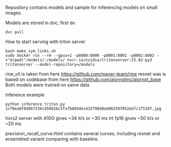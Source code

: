 Repository contains models and sample for inferencing models on small images. 

Models are stored in dvc, first do 
```
dvc pull
```

How to start serving with triton server
```
bash make_sym_links.sh
sudo docker run --rm --gpus=1 -p8000:8000 -p8001:8001 -p8002:8002 -v"$(pwd)"/models/:/models/ nvcr.io/nvidia/tritonserver:25.02-py3 tritonserver --model-repository=/models
```

rine_vit is taken from here https://github.com/mever-team/rine
resnet was is based on codebase from here https://github.com/aiornotinc/aiornot_base
Both models were trained on same data

inference example
```
python inference_triton.py 1cf0ea0f8d067336cd5961bc5fa7b685dec433799d8eb08258f052ebfc1f5107.jpg 
```

hors2 server with A10G gives ~34 it/s or ~30 ms 
trt fp16 gives ~50 it/s or ~20 ms 

precision_recall_curve.html contains several curves, including resnet and ensembled variant comparing with baseline.
